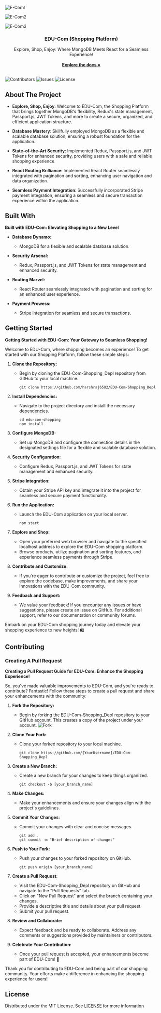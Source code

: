 

![E-Com1](https://github.com/harshraj6582/EDU-Com-Shopping_Depl/assets/114869145/37bcacf8-0e28-4e5e-b40a-b2f4c0fc007f)

![E-Com2](https://github.com/harshraj6582/EDU-Com-Shopping_Depl/assets/114869145/a0b977e1-88c2-4320-98b7-233e97311125)

![E-Com3](https://github.com/harshraj6582/EDU-Com-Shopping_Depl/assets/114869145/076d33d8-b360-4053-abf7-7764605006c4)



<p align="center">
  <a href="https://github.com/h![Uploading E-Com1.jpeg…]()
arshraj6582/EDU-Com-Shopping_Depl">
    
  </a>

  <h3 align="center">EDU-Com (Shopping Platform)</h3>

  <p align="center">
    Explore, Shop, Enjoy: Where MongoDB Meets React for a Seamless Experience!
    <br/>
    <br/>
    <a href="https://github.com/harshraj6582/EDU-Com-Shopping_Depl"><strong>Explore the docs »</strong></a>
    <br/>
    <br/>
  
  </p>
</p>

![Contributors](https://img.shields.io/github/contributors/harshraj6582/EDU-Com-Shopping_Depl?color=dark-green) ![Issues](https://img.shields.io/github/issues/harshraj6582/EDU-Com-Shopping_Depl) ![License](https://img.shields.io/github/license/harshraj6582/EDU-Com-Shopping_Depl) 

## About The Project

- **Explore, Shop, Enjoy**: Welcome to EDU-Com, the Shopping Platform that brings together MongoDB's flexibility, Redux's state management, Passport.js, JWT Tokens, and more to create a secure, organized, and efficient application structure.

- **Database Mastery**: Skillfully employed MongoDB as a flexible and scalable database solution, ensuring a robust foundation for the application.

- **State-of-the-Art Security**: Implemented Redux, Passport.js, and JWT Tokens for enhanced security, providing users with a safe and reliable shopping experience.

- **React Routing Brilliance**: Implemented React Router seamlessly integrated with pagination and sorting, enhancing user navigation and data organization.

- **Seamless Payment Integration**: Successfully incorporated Stripe payment integration, ensuring a seamless and secure transaction experience within the application.

## Built With

**Built with EDU-Com: Elevating Shopping to a New Level**

- **Database Dynamo:**
  - MongoDB for a flexible and scalable database solution.

- **Security Arsenal:**
  - Redux, Passport.js, and JWT Tokens for state management and enhanced security.

- **Routing Marvel:**
  - React Router seamlessly integrated with pagination and sorting for an enhanced user experience.

- **Payment Prowess:**
  - Stripe integration for seamless and secure transactions.

## Getting Started

**Getting Started with EDU-Com: Your Gateway to Seamless Shopping!**

Welcome to EDU-Com, where shopping becomes an experience! To get started with our Shopping Platform, follow these simple steps:

1. **Clone the Repository:**
   - Begin by cloning the EDU-Com-Shopping_Depl repository from GitHub to your local machine.
     ```
     git clone https://github.com/harshraj6582/EDU-Com-Shopping_Depl
     ```

2. **Install Dependencies:**
   - Navigate to the project directory and install the necessary dependencies.
     ```
     cd edu-com-shopping
     npm install
     ```

3. **Configure MongoDB:**
   - Set up MongoDB and configure the connection details in the designated settings file for a flexible and scalable database solution.

4. **Security Configuration:**
   - Configure Redux, Passport.js, and JWT Tokens for state management and enhanced security.

5. **Stripe Integration:**
   - Obtain your Stripe API key and integrate it into the project for seamless and secure payment functionality.
   
6. **Run the Application:**
   - Launch the EDU-Com application on your local server.
     ```
     npm start
     ```

7. **Explore and Shop:**
   - Open your preferred web browser and navigate to the specified localhost address to explore the EDU-Com shopping platform.
   - Browse products, utilize pagination and sorting features, and experience seamless payments through Stripe.

8. **Contribute and Customize:**
   - If you're eager to contribute or customize the project, feel free to explore the codebase, make improvements, and share your innovations with the EDU-Com community.

9. **Feedback and Support:**
   - We value your feedback! If you encounter any issues or have suggestions, please create an issue on GitHub. For additional support, refer to our documentation or community forums.

Embark on your EDU-Com shopping journey today and elevate your shopping experience to new heights! 🛍️

## Contributing

### Creating A Pull Request

**Creating a Pull Request Guide for EDU-Com: Enhance the Shopping Experience!**

So, you've made valuable improvements to EDU-Com, and you're ready to contribute? Fantastic! Follow these steps to create a pull request and share your enhancements with the community:

1. **Fork the Repository:**
   - Begin by forking the EDU-Com-Shopping_Depl repository to your GitHub account. This creates a copy of the project under your account.
     ![Fork](fork.png)

2. **Clone Your Fork:**
   - Clone your forked repository to your local machine.
     ```
     git clone https://github.com/[YourUsername]/EDU-Com-Shopping_Depl
     ```

3. **Create a New Branch:**
   - Create a new branch for your changes to keep things organized.
     ```
     git checkout -b [your_branch_name]
     ```

4. **Make Changes:**
   - Make your enhancements and ensure your changes align with the project's guidelines.

5. **Commit Your Changes:**
   - Commit your changes with clear and concise messages.
     ```
     git add .
     git commit -m "Brief description of changes"
     ```

6. **Push to Your Fork:**
   - Push your changes to your forked repository on GitHub.
     ```
     git push origin [your_branch_name]
     ```

7. **Create a Pull Request:**
   - Visit the EDU-Com-Shopping_Depl repository on GitHub and navigate to the "Pull Requests" tab.
   - Click on "New Pull Request" and select the branch containing your changes.
   - Provide a descriptive title and details about your pull request.
   - Submit your pull request.

8. **Review and Collaborate:**
   - Expect feedback and be ready to collaborate. Address any comments or suggestions provided by maintainers or contributors.

9. **Celebrate Your Contribution:**
   - Once your pull request is accepted, your enhancements become part of EDU-Com! 🎉

Thank you for contributing to EDU-Com and being part of our shopping community. Your efforts make a difference in enhancing the shopping experience for users!

## License

Distributed under the MIT License. See [LICENSE](https://github.com/harshraj6582/EDU-Com-Shopping_Depl/blob/main/LICENSE.md) for more information
